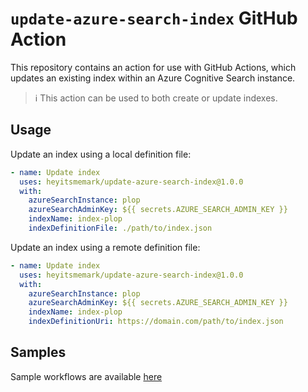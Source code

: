# `update-azure-search-index` GitHub Action

This repository contains an action for use with GitHub Actions, which updates an existing index within an Azure Cognitive Search instance.

> :information_source: This action can be used to both create or update indexes.

## Usage

Update an index using a local definition file:

```yaml
- name: Update index
  uses: heyitsmemark/update-azure-search-index@1.0.0
  with:
    azureSearchInstance: plop
    azureSearchAdminKey: ${{ secrets.AZURE_SEARCH_ADMIN_KEY }}
    indexName: index-plop
    indexDefinitionFile: ./path/to/index.json
```

Update an index using a remote definition file:

```yaml
- name: Update index 
  uses: heyitsmemark/update-azure-search-index@1.0.0
  with:
    azureSearchInstance: plop
    azureSearchAdminKey: ${{ secrets.AZURE_SEARCH_ADMIN_KEY }}
    indexName: index-plop
    indexDefinitionUri: https://domain.com/path/to/index.json
```

## Samples

Sample workflows are available [here](.github/workflows/)